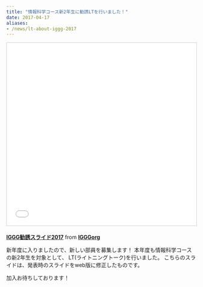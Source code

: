 ```yaml
---
title: "情報科学コース新2年生に勧誘LTを行いました！"
date: 2017-04-17
aliases:
- /news/lt-about-iggg-2017
---
```


<iframe src="//www.slideshare.net/slideshow/embed_code/key/7TwexuvLfZz5eC" width="595" height="485" frameborder="0" marginwidth="0" marginheight="0" scrolling="no" style="border:1px solid #CCC; border-width:1px; margin-bottom:5px; max-width: 100%;" allowfullscreen></iframe>

**[IGGG勧誘スライド2017](https://www.slideshare.net/IGGGorg/2017web)** from **[IGGGorg](http://www.slideshare.net/IGGGorg)**

新年度に入りましたので、新しい部員を募集します！
本年度も情報科学コースの新2年生を対象として、
LT(ライトニングトーク)を行いました。
こちらのスライドは、発表時のスライドをweb版に修正したものです。

加入お待ちしております！

